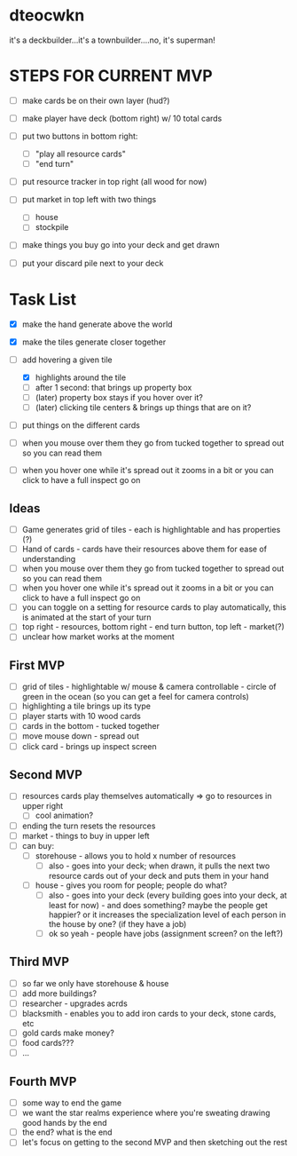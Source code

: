 # dteocwkn
it's a deckbuilder...it's a townbuilder....no, it's superman!

# STEPS FOR CURRENT MVP

- [ ] make cards be on their own layer (hud?)
- [ ] make player have deck (bottom right) w/ 10 total cards
- [ ] put two buttons in bottom right:
  - [ ] "play all resource cards"
  - [ ] "end turn"
- [ ] put resource tracker in top right (all wood for now)
- [ ] put market in top left with two things
  - [ ] house
  - [ ] stockpile
- [ ] make things you buy go into your deck and get drawn
- [ ] put your discard pile next to your deck



# Task List

- [x] make the hand generate above the world
- [x] make the tiles generate closer together
- [ ] add hovering a given tile
  - [x] highlights around the tile
  - [ ] after 1 second: that brings up property box
  - [ ] (later) property box stays if you hover over it?
  - [ ] (later) clicking tile centers & brings up things that are on it?
- [ ] put things on the different cards
- [ ] when you mouse over them they go from tucked together to spread out so you can read them
- [ ] when you hover one while it's spread out it zooms in a bit or you can click to have a full inspect go on



## Ideas

- [ ] Game generates grid of tiles - each is highlightable and has properties (?)
- [ ] Hand of cards - cards have their resources above them for ease of understanding
- [ ] when you mouse over them they go from tucked together to spread out so you can read them
- [ ] when you hover one while it's spread out it zooms in a bit or you can click to have a full inspect go on
- [ ] you can toggle on a setting for resource cards to play automatically, this is animated at the start of your turn
- [ ] top right - resources, bottom right - end turn button, top left - market(?)
- [ ] unclear how market works at the moment

## First MVP

- [ ] grid of tiles - highlightable w/ mouse & camera controllable - circle of green in the ocean (so you can get a feel for camera controls)
- [ ] highlighting a tile brings up its type
- [ ] player starts with 10 wood cards
- [ ] cards in the bottom - tucked together
- [ ] move mouse down - spread out
- [ ] click card - brings up inspect screen

## Second MVP

- [ ] resources cards play themselves automatically => go to resources in upper right
  - [ ] cool animation?
- [ ] ending the turn resets the resources
- [ ] market - things to buy in upper left
- [ ] can buy:
  - [ ] storehouse - allows you to hold x number of resources
    - [ ] also - goes into your deck; when drawn, it pulls the next two resource cards out of your deck and puts them in your hand
  - [ ] house - gives you room for people; people do what?
    - [ ] also - goes into your deck (every building goes into your deck, at least for now) - and does something? maybe the people get happier? or it increases the specialization level of each person in the house by one? (if they have a job)
    - [ ] ok so yeah - people have jobs (assignment screen? on the left?)

## Third MVP

- [ ] so far we only have storehouse & house
- [ ] add more buildings?
- [ ] researcher - upgrades acrds
- [ ] blacksmith - enables you to add iron cards to your deck, stone cards, etc
- [ ] gold cards make money?
- [ ] food cards???
- [ ] ...

## Fourth MVP

- [ ] some way to end the game
- [ ] we want the star realms experience where you're sweating drawing good hands by the end
- [ ] the end? what is the end
- [ ] let's focus on getting to the second MVP and then sketching out the rest
